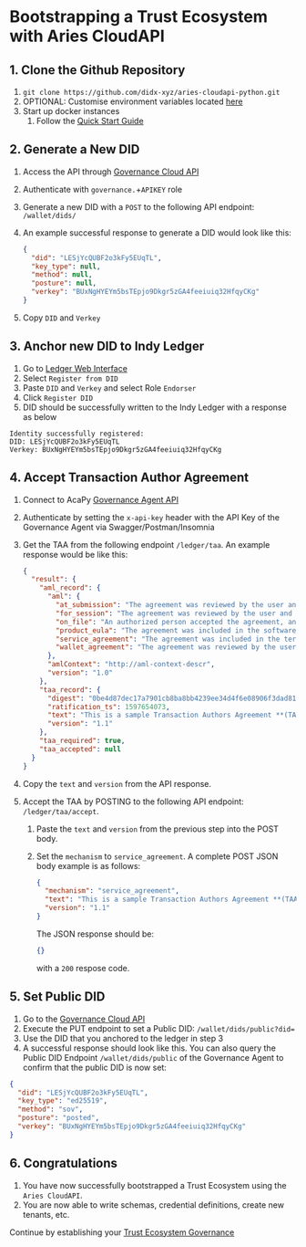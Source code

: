 # Bootstrapping a Trust Ecosystem with Aries CloudAPI

## 1. Clone the Github Repository

1. `git clone https://github.com/didx-xyz/aries-cloudapi-python.git`
2. OPTIONAL: Customise environment variables located [here](https://github.com/didx-xyz/aries-cloudapi-python/tree/development/environments)
3. Start up docker instances
   1. Follow the [Quick Start Guide](./Quick%20Start%20Guide.md)

## 2. Generate a New DID

1. Access the API through [Governance Cloud API](http://localhost:8100/docs)
2. Authenticate with `governance.`+`APIKEY` role
3. Generate a new DID with a `POST` to the following API endpoint: `/wallet/dids/`
4. An example successful response to generate a DID would look like this:

   ```json
   {
     "did": "LESjYcQUBF2o3kFy5EUqTL",
     "key_type": null,
     "method": null,
     "posture": null,
     "verkey": "BUxNgHYEYm5bsTEpjo9Dkgr5zGA4feeiuiq32HfqyCKg"
   }
   ```

5. Copy `DID` and `Verkey`

## 3. Anchor new DID to Indy Ledger

1. Go to [Ledger Web Interface](http://localhost:9000/)
2. Select `Register from DID`
3. Paste `DID` and `Verkey` and select Role `Endorser`
4. Click `Register DID`
5. DID should be successfully written to the Indy Ledger with a response as below

```text
Identity successfully registered:
DID: LESjYcQUBF2o3kFy5EUqTL
Verkey: BUxNgHYEYm5bsTEpjo9Dkgr5zGA4feeiuiq32HfqyCKg
```

## 4. Accept Transaction Author Agreement

1. Connect to AcaPy [Governance Agent API](http://localhost:3021/api/doc)
2. Authenticate by setting the `x-api-key` header with the API Key of the Governance Agent via Swagger/Postman/Insomnia
3. Get the TAA from the following endpoint `/ledger/taa`. An example response would be like this:

   ```json
   {
     "result": {
       "aml_record": {
         "aml": {
           "at_submission": "The agreement was reviewed by the user and accepted at the time of submission of this transaction.",
           "for_session": "The agreement was reviewed by the user and accepted at some point in the user’s session prior to submission.",
           "on_file": "An authorized person accepted the agreement, and such acceptance is on file with the user’s organization.",
           "product_eula": "The agreement was included in the software product’s terms and conditions as part of a license to the end user.",
           "service_agreement": "The agreement was included in the terms and conditions the user accepted as part of contracting a service.",
           "wallet_agreement": "The agreement was reviewed by the user and this affirmation was persisted in the user’s wallet for use during submission."
         },
         "amlContext": "http://aml-context-descr",
         "version": "1.0"
       },
       "taa_record": {
         "digest": "0be4d87dec17a7901cb8ba8bb4239ee34d4f6e08906f3dad81d1d052dccc078f",
         "ratification_ts": 1597654073,
         "text": "This is a sample Transaction Authors Agreement **(TAA)**, for the VON test Network.\n\nOn public ledger systems this will typically contain legal constraints that must be accepted before any write operations will be permitted.",
         "version": "1.1"
       },
       "taa_required": true,
       "taa_accepted": null
     }
   }
   ```

4. Copy the `text` and `version` from the API response.
5. Accept the TAA by POSTING to the following API endpoint: `/ledger/taa/accept`.

   1. Paste the `text` and `version` from the previous step into the POST body.
   2. Set the `mechanism` to `service_agreement`. A complete POST JSON body example is as follows:

      ```json
      {
        "mechanism": "service_agreement",
        "text": "This is a sample Transaction Authors Agreement **(TAA)**, for the VON test Network.\n\nOn public ledger systems this will typically contain legal constraints that must be accepted before any write operations will be permitted.",
        "version": "1.1"
      }
      ```

      The JSON response should be:

      ```json
      {}
      ```

      with a `200` respose code.

## 5. Set Public DID

1. Go to the [Governance Cloud API](http://localhost:8100/docs)
2. Execute the PUT endpoint to set a Public DID: `/wallet/dids/public?did=`
3. Use the DID that you anchored to the ledger in step 3
4. A successful response should look like this. You can also query the Public DID Endpoint `/wallet/dids/public` of the Governance Agent to confirm that the public DID is now set:

```json
{
  "did": "LESjYcQUBF2o3kFy5EUqTL",
  "key_type": "ed25519",
  "method": "sov",
  "posture": "posted",
  "verkey": "BUxNgHYEYm5bsTEpjo9Dkgr5zGA4feeiuiq32HfqyCKg"
}
```

## 6. Congratulations

1. You have now successfully bootstrapped a Trust Ecosystem using the `Aries CloudAPI`.
2. You are now able to write schemas, credential definitions, create new tenants, etc.

Continue by establishing your [Trust Ecosystem Governance](./Governance%20as%20Code.md)
